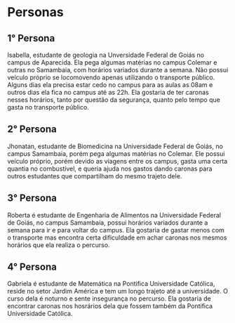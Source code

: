 # Personas

## 1° Persona

Isabella, estudante de geologia na Unversidade Federal de Goiás no campus de Aparecida. Ela pega algumas matérias no campus Colemar e outras no Samambaia, com horários variados durante a semana. Não possui veículo próprio se locomovendo apenas utilizando o transporte público. Alguns dias ela precisa estar cedo no campus para as aulas as 08am e outros dias ela fica no campus até as 22h. Ela gostaria de ter caronas nesses horários, tanto por questão da segurança, quanto pelo tempo que gasta no transporte público.

## 2° Persona

Jhonatan, estudante de Biomedicina na Universidade Federal de Goiás, no campus Samambaia, porém pega algumas matérias no Colemar. Ele possui veículo próprio, porém devido as viagens entre os campus, gasta uma certa quantia no combustível, e queria ajuda nos gastos dando caronas para outros estudantes que compartilham do mesmo trajeto dele.

## 3° Persona

Roberta é estudante de Engenharia de Alimentos na Universidade Federal de Goiás, no campus Samambaia, possui horários variados durante a semana para ir e para voltar do campus. Ela gostaria de gastar menos com o transporte mas encontra certa dificuldade em achar caronas nos mesmos horários que ela realiza o percurso.

## 4° Persona

Gabriela é estudante de Matemática na Pontifica Universidade Católica, reside no setor Jardim América e tem um longo trajeto até a universidade. O curso dela é noturno e sente insegurança no percurso. Ela gostaria de encontrar caronas nos hosrários dela que fossem também da Pontifica Universidade Católica.
